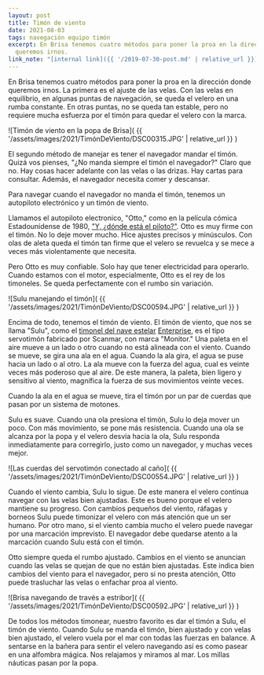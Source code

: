```yaml
---
layout: post
title: Timón de viento
date: 2021-08-03
tags: navegación equipo timón
excerpt: En Brisa tenemos cuatro métodos para poner la proa en la dirección donde
  queremos irnos.
link_note: "[internal link]({{ '/2019-07-30-post.md' | relative_url }})"
---
```


En Brisa tenemos cuatro métodos para poner la proa en la dirección donde
queremos irnos. La primera es el ajuste de las velas. Con las velas en
equilibrio, en algunas puntas de navegación, se queda el velero en una rumba
constante. En otras puntas, no se queda tan estable, pero no requiere mucha
esfuerza por el timón para quedar el velero con la marca.

![Timón de viento en la popa de Brisa](
  {{ '/assets/images/2021/TimónDeViento/DSC00315.JPG' | relative_url }}
)

El segundo método de manejar es tener el navegador mandar el timón. Quizá vos
pienses, "¿No manda siempre el timón el navegador?" Claro que no. Hay cosas
hacer adelante con las velas o las drizas. Hay cartas para consultar. Además,
el navegador necesita comer y descansar.

Para navegar cuando el navegador no manda el timón, tenemos un autopiloto
electrónico y un timón de viento.

Llamamos el autopiloto electronico, "Otto," como en la película cómica
Estadounidense de 1980, ["Y, ¿dónde está el piloto?"][otto].  Otto es muy firme
con el timón.  No lo deje mover mucho. Hice ajustes precisos y minúsculos. Con
olas de aleta queda el timón tan firme que el velero se revuelca y se mece a
veces más violentamente que necesita.

Pero Otto es muy confiable. Solo hay que tener electricidad para operarlo.
Cuando estamos con el motor, especialmente, Otto es el rey de los timoneles.
Se queda perfectamente con el rumbo sin variación.

![Sulu manejando el timón](
  {{ '/assets/images/2021/TimónDeViento/DSC00594.JPG' | relative_url }}
)

Encima de todo, tenemos el timón de viento. El timón de viento, que nos se
llama "Sulu", como el [timonel del nave estelar][sulu] [Enterprise][ncc-1701],
es el tipo servotimón fabricado por Scanmar, con marca "Monitor." Una paleta en
el aire mueve a un lado o otro cuando no está alineada con el viento. Cuando se
mueve, se gira una ala en el agua. Cuando la ala gira, el agua se puse hacia un
lado o al otro.  La ala mueve con la fuerza del agua, cual es veinte veces más
poderoso que al aire. De este manera, la paleta, bien ligero y sensitivo al
viento, magnífica la fuerza de sus movimientos veinte veces.

Cuando la ala en el agua se mueve, tira el timón por un par de cuerdas que
pasan por un sistema de motones.

Sulu es suave. Cuando una ola presiona el timón, Sulu lo deja mover un poco.
Con más movimiento, se pone más resistencia. Cuando una ola se alcanza por
la popa y el velero desvía hacia la ola, Sulu responda inmediatamente para
corregirlo, justo como un navegador, y muchas veces mejor.

![Las cuerdas del servotimón conectado al caño](
  {{ '/assets/images/2021/TimónDeViento/DSC00554.JPG' | relative_url }}
)

Cuando el viento cambia, Sulu lo sigue. De este manera el velero continua
navegar con las velas bien ajustadas. Este es bueno porque el velero mantiene su
progreso. Con cambios pequeños del viento, ráfagas y borneos Sulu puede
timonizar el velero con más atención que un ser humano. Por otro mano, si el
viento cambia mucho el velero puede navegar por una marcación imprevisto. El
navegador debe quedarse atento a la marcación cuando Sulu está con el timón.

Otto siempre queda el rumbo ajustado. Cambios en el viento se anuncian cuando
las velas se quejan de que no están bien ajustadas. Este indica bien cambios del
viento para el navegador, pero si no presta atención, Otto puede trasluchar
las velas o enfachar proa al viento.

![Brisa navegando de través a estribor](
  {{ '/assets/images/2021/TimónDeViento/DSC00592.JPG' | relative_url }}
)

De todos los métodos timonear, nuestro favorito es dar el timón a Sulu, el
timón de viento. Cuando Sulu se manda el timón, bien ajustado y con velas bien
ajustado, el velero vuela por el mar con todas las fuerzas en balance. A
sentarse en la bañera para sentir el velero navegando así es como pasear en una
alfombra mágica. Nos relajamos y miramos al mar. Los millas náuticas pasan por
la popa.

[otto]: https://es.wikipedia.org/wiki/Airplane! "Y, ¿dónde está el piloto?"
[sulu]: https://es.wikipedia.org/wiki/Hikaru_Sulu
  "Hikaru Sulu, un oficial y piloto a bordo de la USS Enterprise (NCC-1701)"
[ncc-1701]: https://es.wikipedia.org/wiki/Enterprise#USS_Enterprise_(NCC-1701)
  "Crucero pesado clase Constitution"
